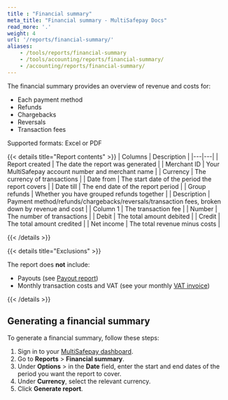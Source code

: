 ```yaml
---
title : "Financial summary"
meta_title: "Financial summary - MultiSafepay Docs"
read_more: '.'
weight: 4
url: '/reports/financial-summary/'
aliases:
    - /tools/reports/financial-summary
    - /tools/accounting/reports/financial-summary/
    - /accounting/reports/financial-summary/
---
```


The financial summary provides an overview of revenue and costs for:

- Each payment method
- Refunds
- Chargebacks
- Reversals 
- Transaction fees

Supported formats: Excel or PDF

{{< details title="Report contents" >}}
| Columns | Description |
|---|---|
| Report created | The date the report was generated |
| Merchant ID | Your MultiSafepay account number and merchant name |
| Currency | The currency of transactions |
| Date from | The start date of the period the report covers |
| Date till | The end date of the report period |
| Group refunds | Whether you have grouped refunds together |
| Description | Payment method/refunds/chargebacks/reversals/transaction fees, broken down by revenue and cost |
| Column 1 | The transaction fee |
| Number | The number of transactions |
| Debit | The total amount debited |
| Credit | The total amount credited |
| Net income | The total revenue minus costs |

{{< /details >}}

{{< details title="Exclusions" >}}

The report does **not** include:

- Payouts (see [Payout report](/reports/payout-report/))
- Monthly transaction costs and VAT (see your monthly [VAT invoice](/account/vat-invoices/))

{{< /details >}}

## Generating a financial summary

To generate a financial summary, follow these steps:

1. Sign in to your [MultiSafepay dashboard](https://merchant.multisafepay.com/).
2. Go to **Reports** > **Financial summary**.
3. Under **Options** > in the **Date** field, enter the start and end dates of the period you want the report to cover.
4. Under **Currency**, select the relevant currency.
5. Click **Generate report**.